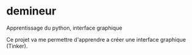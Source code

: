 # demineur
Apprentissage du python, interface graphique

Ce projet va me permettre d'apprendre a créer une interface graphique (Tinker).
